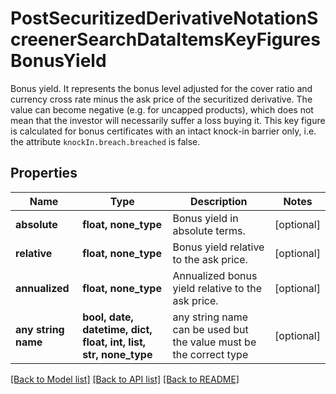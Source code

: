 # PostSecuritizedDerivativeNotationScreenerSearchDataItemsKeyFiguresBonusYield

Bonus yield. It represents the bonus level adjusted for the cover ratio and currency cross rate minus the ask price of the securitized derivative. The value can become negative (e.g. for uncapped products), which does not mean that the investor will necessarily suffer a loss buying it. This key figure is calculated for bonus certificates with an intact knock-in barrier only, i.e. the attribute `knockIn.breach.breached` is false.

## Properties
Name | Type | Description | Notes
------------ | ------------- | ------------- | -------------
**absolute** | **float, none_type** | Bonus yield in absolute terms. | [optional] 
**relative** | **float, none_type** | Bonus yield relative to the ask price. | [optional] 
**annualized** | **float, none_type** | Annualized bonus yield relative to the ask price. | [optional] 
**any string name** | **bool, date, datetime, dict, float, int, list, str, none_type** | any string name can be used but the value must be the correct type | [optional]

[[Back to Model list]](../README.md#documentation-for-models) [[Back to API list]](../README.md#documentation-for-api-endpoints) [[Back to README]](../README.md)


